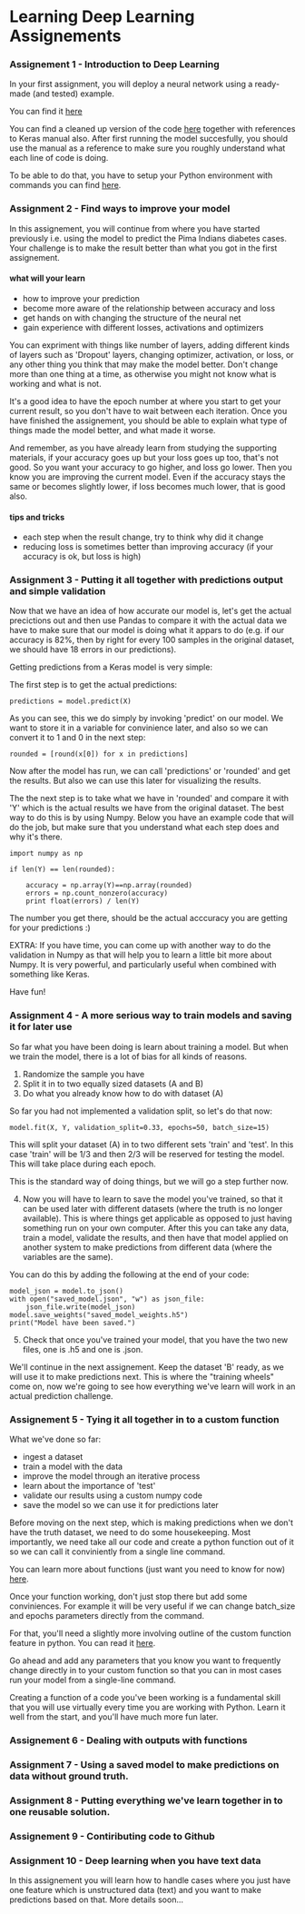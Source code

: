 # Learning Deep Learning Assignements

### Assignement 1 - Introduction to Deep Learning

In your first assignment, you will deploy a neural network using a ready-made (and tested) example. 

You can find it [here](
http://machinelearningmastery.com/tutorial-first-neural-network-python-keras/)

You can find a cleaned up version of the code [here](https://github.com/mikkokotila/learning-deep-learning/blob/master/neural-net-with-keras.py) together with references to Keras manual also. After first running the model succesfully, you should use the manual as a reference to make sure you roughly understand what each line of code is doing. 

To be able to do that, you have to setup your Python environment with commands you can find [here](https://github.com/mikkokotila/learning-deep-learning/blob/master/create-python-env.sh).

### Assignment 2 - Find ways to improve your model 

In this assignement, you will continue from where you have started previously i.e. using the model to predict the Pima Indians diabetes cases. Your challenge is to make the result better than what you got in the first assignement. 

#### what will your learn

- how to improve your prediction 
- become more aware of the relationship between accuracy and loss
- get hands on with changing the structure of the neural net 
- gain experience with different losses, activations and optimizers

You can expriment with things like number of layers, adding different kinds of layers such as 'Dropout' layers, changing optimizer, activation, or loss, or any other thing you think that may make the model better. Don't change more than one thing at a time, as otherwise you might not know what is working and what is not.

It's a good idea to have the epoch number at where you start to get your current result, so you don't have to wait between each iteration. Once you have finished the assignement, you should be able to explain what type of things made the model better, and what made it worse.

And remember, as you have already learn from studying the supporting materials, if your accuracy goes up but your loss goes up too, that's not good. So you want your accuracy to go higher, and loss go lower. Then you know you are improving the current model. Even if the accuracy stays the same or becomes slightly lower, if loss becomes much lower, that is good also. 

#### tips and tricks

- each step when the result change, try to think why did it change
- reducing loss is sometimes better than improving accuracy (if your accuracy is ok, but loss is high)

### Assignment 3 - Putting it all together with predictions output and simple validation

Now that we have an idea of how accurate our model is, let's get the actual precictions out and then use Pandas to compare it with the actual data we have to make sure that our model is doing what it appars to do (e.g. if our accuracy is 82%, then by right for every 100 samples in the original dataset, we should have 18 errors in our predictions). 

Getting predictions from a Keras model is very simple: 

The first step is to get the actual predictions: 

    predictions = model.predict(X)
    
As you can see, this we do simply by invoking 'predict' on our model. We want to store it in a variable for convinience later, and also so we can convert it to 1 and 0 in the next step:

    rounded = [round(x[0]) for x in predictions]
    
Now after the model has run, we can call 'predictions' or 'rounded' and get the results. But also we can use this later for visualizing the results. 

The the next step is to take what we have in 'rounded' and compare it with 'Y' which is the actual results we have from the original dataset. The best way to do this is by using Numpy. Below you have an example code that will do the job, but make sure that you understand what each step does and why it's there. 

    import numpy as np 
    
    if len(Y) == len(rounded):
        
        accuracy = np.array(Y)==np.array(rounded)
        errors = np.count_nonzero(accuracy)
        print float(errors) / len(Y)
       
The number you get there, should be the actual acccuracy you are getting for your predictions :) 
      
EXTRA: If you have time, you can come up with another way to do the validation in Numpy as that will help you to learn a little bit more about Numpy. It is very powerful, and particularly useful when combined with something like Keras. 

Have fun! 

### Assignment 4 - A more serious way to train models and saving it for later use

So far what you have been doing is learn about training a model. But when we train the model, there is a lot of bias for all kinds of reasons. 

1) Randomize the sample you have 
2) Split it in to two equally sized datasets (A and B)
3) Do what you already know how to do with dataset (A)

So far you had not implemented a validation split, so let's do that now: 

    model.fit(X, Y, validation_split=0.33, epochs=50, batch_size=15)

This will split your dataset (A) in to two different sets 'train' and 'test'. In this case 'train' will be 1/3 and then 2/3 will be reserved for testing the model. This will take place during each epoch. 

This is the standard way of doing things, but we will go a step further now. 

4) Now you will have to learn to save the model you've trained, so that it can be used later with different datasets (where the truth is no longer available). This is where things get applicable as opposed to just having something run on your own computer. After this you can take any data, train a model, validate the results, and then have that model applied on another system to make predictions from different data (where the variables are the same). 

You can do this by adding the following at the end of your code:

	model_json = model.to_json()
	with open("saved_model.json", "w") as json_file:
	    json_file.write(model_json)
	model.save_weights("saved_model_weights.h5")
	print("Model have been saved.")

5) Check that once you've trained your model, that you have the two new files, one is .h5 and one is .json. 

We'll continue in the next assignement. Keep the dataset 'B' ready, as we will use it to make predictions next. This is where the "training wheels" come on, now we're going to see how everything we've learn will work in an actual prediction challenge. 

### Assignement 5 - Tying it all together in to a custom function

What we've done so far: 

- ingest a dataset 
- train a model with the data
- improve the model through an iterative process 
- learn about the importance of 'test' 
- validate our results using a custom numpy code 
- save the model so we can use it for predictions later 

Before moving on the next step, which is making predictions when we don't have the truth dataset, we need to do some housekeeping. Most importantly, we need take all our code and create a python function out of it so we can call it conviniently from a single line command.

You can learn more about functions (just want you need to know for now) [here](http://www.pythonforbeginners.com/basics/python-functions).

Once your function working, don't just stop there but add some conviniences. For example it will be very useful if we can change batch_size and epochs parameters directly from the command. 

For that, you'll need a slightly more involving outline of the custom function feature in python. You can read it [here](https://www.tutorialspoint.com/python/python_functions.htm).

Go ahead and add any parameters that you know you want to frequently change directly in to your custom function so that you can in most cases run your model from a single-line command.

Creating a function of a code you've been working is a fundamental skill that you will use virtually every time you are working with Python. Learn it well from the start, and you'll have much more fun later. 

### Assignement 6 - Dealing with outputs with functions

### Assignment 7 - Using a saved model to make predictions on data without ground truth.

### Assignment 8 - Putting everything we've learn together in to one reusable solution.

### Assignement 9 - Contiributing code to Github

### Assignment 10 - Deep learning when you have text data 

In this assignement you will learn how to handle cases where you just have one feature which is unstructured data (text) and you want to make predictions based on that. More details soon...
